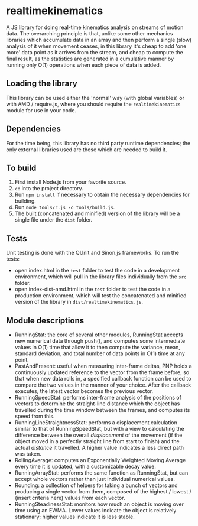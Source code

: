 # realtimekinematics
A JS library for doing real-time kinematics analysis on streams of motion data. The overarching principle is that, unlike some other mechanics libraries which accumulate data in an array and then perform a single (slow) analysis of it when movement ceases, in this library it's cheap to add 'one more' data point as it arrives from the stream, and cheap to compute the final result, as the statistics are generated in a cumulative manner by running only O(1) operations when each piece of data is added.

## Loading the library
This library can be used either the 'normal' way (with global variables) or with AMD / require.js, where you should require the `realtimekinematics` module for use in your code.

## Dependencies
For the time being, this library has no third party runtime dependencies; the only external libraries used are those which are needed to build it.

## To build
1. First install Node.js from your favorite source.
2. `cd` into the project directory.
3. Run `npm install` if necessary to obtain the necessary dependencies for building.
4. Run `node tools/r.js -o tools/build.js`.
5. The built (concatenated and minified) version of the library will be a single file under the `dist` folder.

## Tests
Unit testing is done with the QUnit and Sinon.js frameworks. To run the tests:

- open index.html in the `test` folder to test the code in a development environment, which will pull in the library files individually from the `src` folder.
- open index-dist-amd.html in the `test` folder to test the code in a production environment, which will test the concatenated and minified version of the library in `dist/realtimekinematics.js`.

## Module descriptions
- RunningStat: the core of several other modules, RunningStat accepts new numerical data through push(), and computes some intermediate values in O(1) time that allow it to then compute the variance, mean, standard deviation, and total number of data points in O(1) time at any point.
- PastAndPresent: useful when measuring inter-frame deltas, PNP holds a continuously updated reference to the vector from the frame before, so that when new data rolls in, a specified callback function can be used to compare the two values in the manner of your choice. After the callback executes, the latest vector becomes the previous vector.
- RunningSpeedStat: performs inter-frame analysis of the positions of vectors to determine the straight-line distance which the object has travelled during the time window between the frames, and computes its speed from this.
- RunningLineStraightnessStat: performs a displacement calculation similar to that of RunningSpeedStat, but with a view to calculating the difference between the overall *displacement* of the movement (if the object moved in a perfectly straight line from start to finish) and the actual *distance* it travelled. A higher value indicates a less direct path was taken.
- RollingAverage: computes an Exponentially Weighted Moving Average every time it is updated, with a customizable decay value.
- RunningArrayStat: performs the same function as RunningStat, but can accept whole vectors rather than just individual numerical values.
- Rounding: a collection of helpers for taking a bunch of vectors and producing a single vector from them, composed of the highest / lowest / (insert criteria here) values from each vector.
- RunningSteadinessStat: monitors how much an object is moving over time using an EWMA. Lower values indicate the object is relatively stationary; higher values indicate it is less stable.